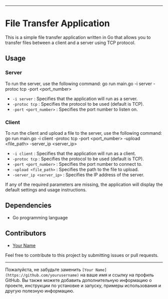 
---

# File Transfer Application

This is a simple file transfer application written in Go that allows you to transfer files between a client and a server using TCP protocol.

## Usage

### Server
To run the server, use the following command:
go run main.go -i server -protoc tcp -port <port_number>
-  `-i server` : Specifies that the application will run as a server.
-  `-protoc tcp` : Specifies the protocol to be used (default is TCP).
-  `-port <port_number>` : Specifies the port number to listen on.

### Client
To run the client and upload a file to the server, use the following command:
go run main.go -i client -protoc tcp -port <port_number> -upload <file_path> -server_ip <server_ip>
-  `-i client` : Specifies that the application will run as a client.
-  `-protoc tcp` : Specifies the protocol to be used (default is TCP).
-  `-port <port_number>` : Specifies the port number to connect to.
-  `-upload <file_path>` : Specifies the path to the file to upload.
-  `-server_ip <server_ip>` : Specifies the IP address of the server.

If any of the required parameters are missing, the application will display the default settings and usage instructions.

## Dependencies
- Go programming language

## Contributors
- [Your Name](https://github.com/yourusername)

Feel free to contribute to this project by submitting issues or pull requests.

---

Пожалуйста, не забудьте заменить  `[Your Name](https://github.com/yourusername)`  на ваше имя и ссылку на профиль GitHub. Вы также можете добавить дополнительную информацию о проекте, инструкции по установке и запуску, примеры использования и другую полезную информацию.
